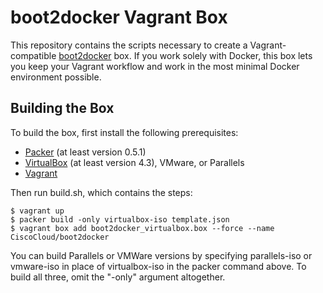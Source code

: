 # boot2docker Vagrant Box

This repository contains the scripts necessary to create a Vagrant-compatible
[boot2docker](https://github.com/CiscoCloud/boot2docker) box. If you work solely
with Docker, this box lets you keep your Vagrant workflow and work in the
most minimal Docker environment possible.

## Building the Box

To build the box, first install the following prerequisites:

  * [Packer](http://www.packer.io) (at least version 0.5.1)
  * [VirtualBox](http://www.virtualbox.org) (at least version 4.3), VMware, or Parallels
  * [Vagrant](http://www.vagrantup.com)

Then run build.sh, which contains the steps:

    $ vagrant up
    $ packer build -only virtualbox-iso template.json
    $ vagrant box add boot2docker_virtualbox.box --force --name CiscoCloud/boot2docker

You can build Parallels or VMWare versions by specifying parallels-iso or vmware-iso in place of virtualbox-iso in the packer command above.  To build all three, omit the "-only" argument altogether.

